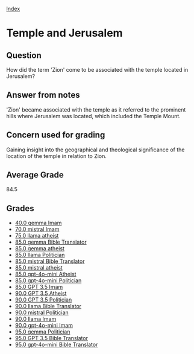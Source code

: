 
[Index](../../index.md)
# Temple and Jerusalem
## Question
How did the term 'Zion' come to be associated with the temple located in Jerusalem?

## Answer from notes
'Zion' became associated with the temple as it referred to the prominent hills where Jerusalem was located, which included the Temple Mount.

## Concern used for grading
Gaining insight into the geographical and theological significance of the location of the temple in relation to Zion.

## Average Grade
84.5

## Grades
 * [40.0 gemma Imam](../answers/gemma_Imam/Temple_and_Jerusalem.md)
 * [70.0 mistral Imam](../answers/mistral_Imam/Temple_and_Jerusalem.md)
 * [75.0 llama atheist](../answers/llama_atheist/Temple_and_Jerusalem.md)
 * [85.0 gemma Bible Translator](../answers/gemma_Bible_Translator/Temple_and_Jerusalem.md)
 * [85.0 gemma atheist](../answers/gemma_atheist/Temple_and_Jerusalem.md)
 * [85.0 llama Politician](../answers/llama_Politician/Temple_and_Jerusalem.md)
 * [85.0 mistral Bible Translator](../answers/mistral_Bible_Translator/Temple_and_Jerusalem.md)
 * [85.0 mistral atheist](../answers/mistral_atheist/Temple_and_Jerusalem.md)
 * [85.0 gpt-4o-mini Atheist](../answers/gpt-4o-mini_Atheist/Temple_and_Jerusalem.md)
 * [85.0 gpt-4o-mini Politician](../answers/gpt-4o-mini_Politician/Temple_and_Jerusalem.md)
 * [85.0 GPT 3.5 Imam](../answers/GPT_3.5_Imam/Temple_and_Jerusalem.md)
 * [90.0 GPT 3.5 Atheist](../answers/GPT_3.5_Atheist/Temple_and_Jerusalem.md)
 * [90.0 GPT 3.5 Politician](../answers/GPT_3.5_Politician/Temple_and_Jerusalem.md)
 * [90.0 llama Bible Translator](../answers/llama_Bible_Translator/Temple_and_Jerusalem.md)
 * [90.0 mistral Politician](../answers/mistral_Politician/Temple_and_Jerusalem.md)
 * [90.0 llama Imam](../answers/llama_Imam/Temple_and_Jerusalem.md)
 * [90.0 gpt-4o-mini Imam](../answers/gpt-4o-mini_Imam/Temple_and_Jerusalem.md)
 * [95.0 gemma Politician](../answers/gemma_Politician/Temple_and_Jerusalem.md)
 * [95.0 GPT 3.5 Bible Translator](../answers/GPT_3.5_Bible_Translator/Temple_and_Jerusalem.md)
 * [95.0 gpt-4o-mini Bible Translator](../answers/gpt-4o-mini_Bible_Translator/Temple_and_Jerusalem.md)
